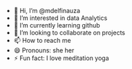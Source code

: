 - 👋 Hi, I’m @mdelfinauza
- 👀 I’m interested in data Analytics
- 🌱 I’m currently learning github
- 💞️ I’m looking to collaborate on projects 
- 📫 How to reach me 
- 😄 Pronouns: she her
- ⚡ Fun fact: I love meditation yoga

<!---
mdelfinauza/mdelfinauza is a ✨ special ✨ repository because its `README.md` (this file) appears on your GitHub profile.
You can click the Preview link to take a look at your changes.
--->
